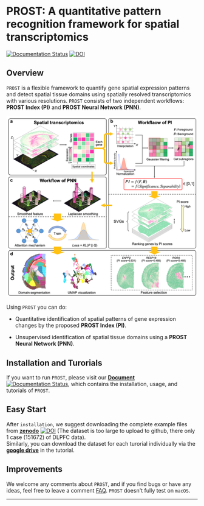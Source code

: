# PROST: A quantitative pattern recognition framework for spatial transcriptomics 
[![Documentation Status](https://readthedocs.org/projects/prost-doc/badge/?version=latest)](https://prost-doc.readthedocs.io/en/latest/?badge=latest)
[![DOI](https://zenodo.org/badge/DOI/10.5281/zenodo.7827565.svg)](https://doi.org/10.5281/zenodo.7827565)
## Overview
`PROST` is a flexible framework to quantify gene spatial expression patterns and detect spatial tissue domains using spatially resolved transcriptomics with various resolutions. `PROST` consists of two independent workflows: **PROST Index (PI)** and **PROST Neural Network (PNN)**. 

![figure1](./docs/imgs/figure1.png)

Using `PROST` you can do:
* Quantitative identification of spatial patterns of gene expression changes by the proposed **PROST Index (PI)**.

* Unsupervised identification of spatial tissue domains using a **PROST Neural Network (PNN)**. 


## Installation and Turorials
If you want to run `PROST`, please visit our [**Document**](https://prost-doc.readthedocs.io/en/latest/index.html) [![Documentation Status](https://readthedocs.org/projects/prost-doc/badge/?version=latest)](https://prost-doc.readthedocs.io/en/latest/?badge=latest), which contains the installation, usage, and tutorials of `PROST`.


## Easy Start
After `installation`, we suggest downloading the complete example files from [**zenodo**](https://doi.org/10.5281/zenodo.7827565) [![DOI](https://zenodo.org/badge/DOI/10.5281/zenodo.7827565.svg)](https://doi.org/10.5281/zenodo.7827565) (The dataset is too large to upload to github, there only 1 case (151672) of DLPFC data).   
Similarly, you can download the dataset for each turorial individually via the [**google drive**](https://drive.google.com/drive/folders/1HlnH8DtyCGdxTVdMdBdI0xdu224zZy--) in the tutorial. 


## Improvements
We welcome any comments about `PROST`, and if you find bugs or have any ideas, feel free to leave a comment [FAQ](https://github.com/Tang-Lab-super/PROST/labels/FAQ).
`PROST` doesn't fully test on `macOS`.

---

